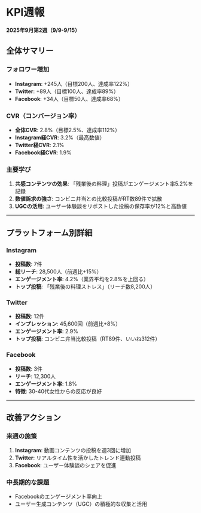# KPI週報
**2025年9月第2週（9/9-9/15）**

## 全体サマリー

### フォロワー増加
- **Instagram**: +245人（目標200人、達成率122%）
- **Twitter**: +89人（目標100人、達成率89%）
- **Facebook**: +34人（目標50人、達成率68%）

### CVR（コンバージョン率）
- **全体CVR**: 2.8%（目標2.5%、達成率112%）
- **Instagram経CVR**: 3.2%（最高数値）
- **Twitter経CVR**: 2.1%
- **Facebook経CVR**: 1.9%

### 主要学び
1. **共感コンテンツの効果**: 「残業後の料理」投稿がエンゲージメント率5.2%を記録
2. **数値訴求の強さ**: コンビニ弁当との比較投稿がRT数89件で拡散
3. **UGCの活用**: ユーザー体験談をリポストした投稿の保存率が12%と高数値

---

## プラットフォーム別詳細

### Instagram
- **投稿数**: 7件
- **総リーチ**: 28,500人（前週比+15%）
- **エンゲージメント率**: 4.2%（業界平均を2.8%を上回る）
- **トップ投稿**: 「残業後の料理ストレス」（リーチ数8,200人）

### Twitter
- **投稿数**: 12件
- **インプレッション**: 45,600回（前週比+8%）
- **エンゲージメント率**: 2.9%
- **トップ投稿**: コンビニ弁当比較投稿（RT89件、いいね312件）

### Facebook
- **投稿数**: 3件
- **リーチ**: 12,300人
- **エンゲージメント率**: 1.8%
- **特徴**: 30-40代女性からの反応が良好

---

## 改善アクション

### 来週の施策
1. **Instagram**: 動画コンテンツの投稿を週3回に増加
2. **Twitter**: リアルタイム性を活かしたトレンド連動投稿
3. **Facebook**: ユーザー体験談のシェアを促進

### 中長期的な課題
- Facebookのエンゲージメント率向上
- ユーザー生成コンテンツ（UGC）の積極的な収集と活用
